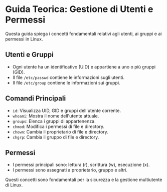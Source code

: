 # Guida Teorica: Gestione di Utenti e Permessi

Questa guida spiega i concetti fondamentali relativi agli utenti, ai gruppi e ai permessi in Linux.

## Utenti e Gruppi
- Ogni utente ha un identificativo (UID) e appartiene a uno o più gruppi (GID).
- Il file `/etc/passwd` contiene le informazioni sugli utenti.
- Il file `/etc/group` contiene le informazioni sui gruppi.

## Comandi Principali
- `id`: Visualizza UID, GID e gruppi dell'utente corrente.
- `whoami`: Mostra il nome dell'utente attuale.
- `groups`: Elenca i gruppi di appartenenza.
- `chmod`: Modifica i permessi di file e directory.
- `chown`: Cambia il proprietario di file e directory.
- `chgrp`: Cambia il gruppo di file e directory.

## Permessi
- I permessi principali sono: lettura (r), scrittura (w), esecuzione (x).
- I permessi sono assegnati a proprietario, gruppo e altri.

Questi concetti sono fondamentali per la sicurezza e la gestione multiutente di Linux.